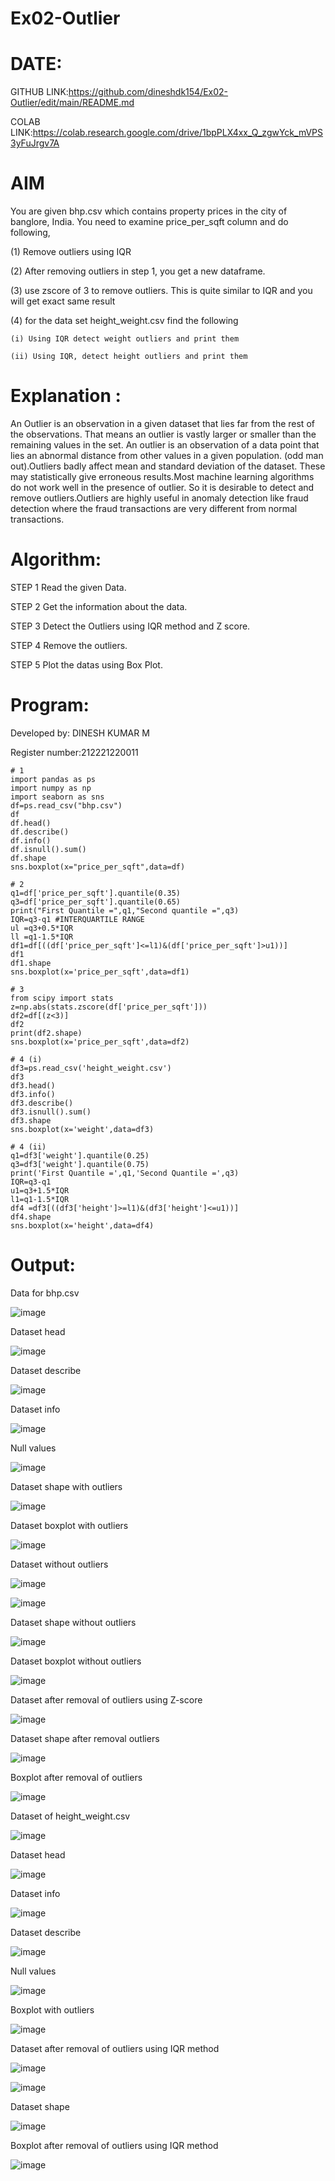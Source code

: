 # Ex02-Outlier
# DATE:
GITHUB LINK:https://github.com/dineshdk154/Ex02-Outlier/edit/main/README.md

COLAB LINK:https://colab.research.google.com/drive/1bpPLX4xx_Q_zgwYck_mVPS3yFuJrgv7A
# AIM
You are given bhp.csv which contains property prices in the city of banglore, India. You need to examine price_per_sqft column and do following,

(1) Remove outliers using IQR 

(2) After removing outliers in step 1, you get a new dataframe.

(3) use zscore of 3 to remove outliers. This is quite similar to IQR and you will get exact same result

(4) for the data set height_weight.csv find the following

    (i) Using IQR detect weight outliers and print them

    (ii) Using IQR, detect height outliers and print them
    
# Explanation :
An Outlier is an observation in a given dataset that lies far from the rest of the observations. That means an outlier is vastly larger or smaller than the remaining values in the set. An outlier is an observation of a data point that lies an abnormal distance from other values in a given population. (odd man out).Outliers badly affect mean and standard deviation of the dataset. These may statistically give erroneous results.Most machine learning algorithms do not work well in the presence of outlier. So it is desirable to detect and remove outliers.Outliers are highly useful in anomaly detection like fraud detection where the fraud transactions are very different from normal transactions.

# Algorithm:

STEP 1
Read the given Data.

STEP 2
Get the information about the data.

STEP 3
Detect the Outliers using IQR method and Z score.

STEP 4
Remove the outliers.

STEP 5
Plot the datas using Box Plot.
 
 
# Program:
Developed by: DINESH KUMAR M

Register number:212221220011
```
# 1
import pandas as ps
import numpy as np
import seaborn as sns
df=ps.read_csv("bhp.csv")
df
df.head()
df.describe()
df.info()
df.isnull().sum()
df.shape
sns.boxplot(x="price_per_sqft",data=df)

# 2
q1=df['price_per_sqft'].quantile(0.35)
q3=df['price_per_sqft'].quantile(0.65)
print("First Quantile =",q1,"Second quantile =",q3)
IQR=q3-q1 #INTERQUARTILE RANGE
ul =q3+0.5*IQR
ll =q1-1.5*IQR
df1=df[((df['price_per_sqft']<=l1)&(df['price_per_sqft']>u1))]
df1
df1.shape
sns.boxplot(x='price_per_sqft',data=df1)

# 3
from scipy import stats
z=np.abs(stats.zscore(df['price_per_sqft']))
df2=df[(z<3)]
df2
print(df2.shape)
sns.boxplot(x='price_per_sqft',data=df2)

# 4 (i) 
df3=ps.read_csv('height_weight.csv')
df3
df3.head()
df3.info()
df3.describe()
df3.isnull().sum()
df3.shape
sns.boxplot(x='weight',data=df3)

# 4 (ii)
q1=df3['weight'].quantile(0.25)
q3=df3['weight'].quantile(0.75)
print('First Quantile =',q1,'Second Quantile =',q3)
IQR=q3-q1
u1=q3+1.5*IQR
l1=q1-1.5*IQR
df4 =df3[((df3['height']>=l1)&(df3['height']<=u1))]
df4.shape
sns.boxplot(x='height',data=df4)
```
# Output:

Data for bhp.csv

![image](https://user-images.githubusercontent.com/128135186/230089239-3f2644ce-9784-42f2-8101-fb0355e2613d.png)

Dataset head

![image](https://user-images.githubusercontent.com/128135186/230089606-22c33f96-4ed7-4de2-aace-a8a19cd9f49e.png)

Dataset describe

![image](https://user-images.githubusercontent.com/128135186/230089736-bbdce6c9-538f-4d7d-bb4b-29aec8be3862.png)

Dataset info

![image](https://user-images.githubusercontent.com/128135186/230089825-9bdd758a-c0d3-41c1-83d3-e851d66465b5.png)

Null values

![image](https://user-images.githubusercontent.com/128135186/230089893-206b5997-8bbe-4645-9307-8bf731317e8c.png)

Dataset shape with outliers

![image](https://user-images.githubusercontent.com/128135186/230090044-6c9258e8-8797-4af8-b967-3c2de3265cd5.png)

Dataset boxplot with outliers

![image](https://user-images.githubusercontent.com/128135186/230090313-82050150-9233-4aba-82ec-93cd1640541b.png)

Dataset without outliers

![image](https://user-images.githubusercontent.com/128135186/230090464-50ae920c-3e8c-4e37-8941-1f4f247b2548.png)

![image](https://user-images.githubusercontent.com/128135186/230090517-fc89a841-89b5-4a88-babe-3fb29826b1a6.png)


Dataset shape without outliers

![image](https://user-images.githubusercontent.com/128135186/230091406-aa380e4d-2289-4b93-bb70-1726388252ef.png)


Dataset boxplot without outliers 

![image](https://user-images.githubusercontent.com/128135186/230091907-7a5893d1-c7bf-4355-afe0-6e63e148bbd0.png)

Dataset after removal of outliers using Z-score

![image](https://user-images.githubusercontent.com/128135186/230092141-fc577582-e9dc-4dcf-a0a4-713aabf4e741.png)

Dataset shape after removal outliers

![image](https://user-images.githubusercontent.com/128135186/230093707-e48dceae-1882-466a-a3c6-f74071845e2a.png)

Boxplot after removal of outliers

![image](https://user-images.githubusercontent.com/128135186/230093830-f21cfdb0-f37e-402d-b4a7-d3034909c2b4.png)

Dataset of height_weight.csv

![image](https://user-images.githubusercontent.com/128135186/230093965-4a0be2a5-e7be-44eb-b2ee-a4bc8257ae08.png)

Dataset head

![image](https://user-images.githubusercontent.com/128135186/230094034-9994248a-7457-4822-b13a-3a39558e6203.png)

Dataset info

![image](https://user-images.githubusercontent.com/128135186/230094093-3e106965-2628-4ad5-9c89-96a55bde46b7.png)

Dataset describe

![image](https://user-images.githubusercontent.com/128135186/230094161-b04899cd-86bb-45ba-b842-5b469320eadc.png)

Null values

![image](https://user-images.githubusercontent.com/128135186/230094212-b349c14f-6374-42e9-964d-0f981ed801cb.png)

Boxplot with outliers

![image](https://user-images.githubusercontent.com/128135186/230094279-146c82d3-1e0a-432f-b081-4e444b2f6e49.png)


Dataset after removal of outliers using IQR method

![image](https://user-images.githubusercontent.com/128135186/230094334-f45835c7-a432-4b1d-9b5a-b054c090ff77.png)

![image](https://user-images.githubusercontent.com/128135186/230094427-5a83c9f8-affc-4446-b322-62d33f8af8db.png)

Dataset shape

![image](https://user-images.githubusercontent.com/128135186/230094545-b0d7ab03-9a83-4e11-8285-adf43a9be59f.png)

Boxplot after removal of outliers using IQR method

![image](https://user-images.githubusercontent.com/128135186/230094595-bb3a6b50-c06a-4683-949f-5d6922c8fda7.png)








